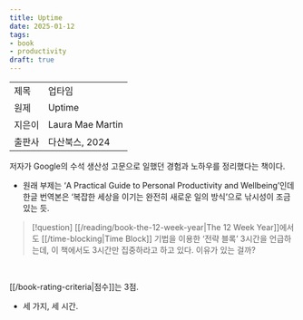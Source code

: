 ```yaml
---
title: Uptime
date: 2025-01-12
tags:
- book
- productivity
draft: true
---
```


| | |
| --- | --- |
| 제목 | 업타임 |
| 원제 | Uptime |
| 지은이 | Laura Mae Martin |
| 출판사 | 다산북스, 2024 |


저자가 Google의 수석 생산성 고문으로 일했던 경험과 노하우를 정리했다는 책이다.
- 원래 부제는 ‘A Practical Guide to Personal Productivity and Wellbeing’인데 한글 번역본은 ‘복잡한 세상을 이기는 완전히 새로운 일의 방식’으로 낚시성이 조금 있는 듯.

> [!question]
> [[/reading/book-the-12-week-year|The 12 Week Year]]에서도 [[/time-blocking|Time Block]] 기법을 이용한 ‘전략 블록’ 3시간을 언급하는데, 이 책에서도 3시간만 집중하라고 하고 있다. 
> 이유가 있는 걸까?

<BR />

[[/book-rating-criteria|점수]]는 3점.
- 세 가지, 세 시간.
